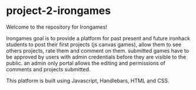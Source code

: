 # project-2-irongames
Welcome to the repository for Irongames!

Irongames goal is to provide a platform for past present and future ironhack students to post their first projects (js canvas games), allow them to see others projects, rate them and comment on them. submitted games have to be approved by users with admin credentials before they are visible to the public. an admin only portal allows the editing and permissions of comments and projects submitted.

This platform is built using Javascript, Handlebars, HTML and CSS.
